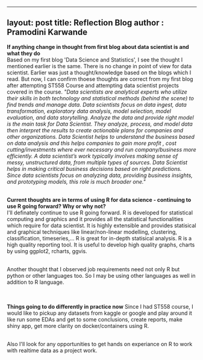 
---
layout: post
title: Reflection Blog
author : Pramodini Karwande
---


**If anything change in thought from first blog about data scientist is and what they do** </b> <br />
Based on my first blog 'Data Science and Statistics', I see the thought I mentioned earlier is the same. There is no change in point of view for data scientist. Earlier was just a thought/knowledge based on the blogs which I read. But now, I can confirm thoese thoughts are correct from my first blog after attempting ST558 Course and attempting data scientist projects covered in the course.
*"Data scientists are analytical experts who utilize their skills in both technology and statistical methods (behind the scene) to find trends and manage data. Data scientists focus on data ingest, data transformation, exploratory data analysis, model selection, model evaluation, and data storytelling. Analyze the data and provide right model is the main task for Data Scientist. They analyze, process, and model data then interpret the results to create actionable plans for companies and other organizations. Data Scientist helps to understand the business based on data analysis and this helps companies to gain more profit , cost cutting/investments where ever necessary and run company/business more efficiently. A data scientist’s work typically involves making sense of messy, unstructured data, from multiple types of sources. Data Scientist helps in making critical business decisions based on right predictions. Since data scientists focus on analyzing data, providing business insights, and prototyping models, this role is much broader one."* </b> <br />




</b> <br />**Current thoughts are in terms of using R for data science - continuing to use R going forward?  Why or why not?** </b> <br />
I'll definately continue to use R going forward. 
R is developed for statistical computing and graphics and it provides all the statistical functionalities which require for data scientist. It is highly extensible and provides statisical and graphical techniques like linear/non-linear modelling, clustering, classification, timeseries,... R is great for in-depth statisical analysis. R is a high quality reporting tool. It is useful to develop high quality graphs, charts by using ggplot2, rcharts, ggvis.

</b> <br />Another thought that I observed job requirements need not only R but python or other languages too. So I may be using other languages as well in addition to R language.




</b> <br /></b> <br />**Things going to do differently in practice now**
Since I had ST558 course, I would like to pickup any datasets from kaggle or google and play around it like run some EDAs and get to some conclusions, create reports, make shiny app, get more clarity on docker/containers using R. 

</b> <br />Also I'll look for any opportunities to get hands on experiance on R to work with realtime data as a project work.

